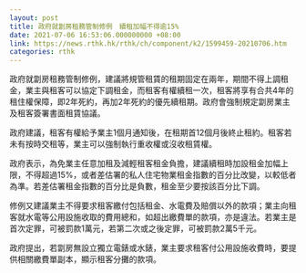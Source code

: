 ```yaml
---
layout: post
title: 政府就劏房租務管制修例　續租加幅不得逾15%
date: 2021-07-06 16:53:06.000000000 +08:00
link: https://news.rthk.hk/rthk/ch/component/k2/1599459-20210706.htm
categories: rthk
---
```


政府就劏房租務管制修例，建議將規管租賃的租期固定在兩年，期間不得上調租金，業主與租客可以協定下調租金，而租客有權續租一次，租客將享有合共4年的租住權保障，即2年死約，再加2年死約的優先續租期。政府會強制規定劏房業主及租客簽署書面租賃協議。

政府建議，租客有權給予業主1個月通知後，在租期首12個月後終止租約。租客若未有按時交租等，業主可以強制執行重收權或沒收租賃權。

政府表示，為免業主任意加租及減輕租客租金負擔，建議續租時加設租金加幅上限，不得超過15%，或者差估署的私人住宅物業租金指數的百分比改變，以較低者為準。若差估署租金指數的百分比是負數，租金至少要按該百分比下調。

修例又建議業主不得要求租客繳付包括租金、水電費及賠償以外的款項；業主向租客就水電等公用設施收取的費用總和，如超出繳費單的款項，亦是違法。若業主是首次定罪，可被罰款1萬元，若第二次或之後定罪，可被罰款2萬5千元。

政府提出，若劏房無設立獨立電錶或水錶，業主要求租客付公用設施收費時，要提供相關繳費單副本，顯示租客分攤的款項。
